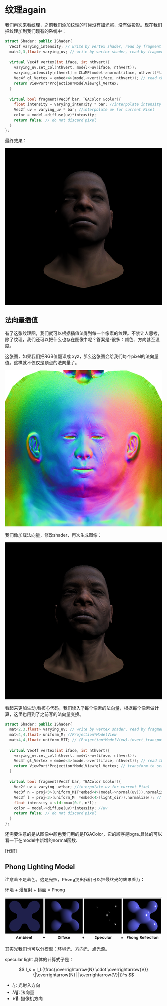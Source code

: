 # 纹理again

我们再次来看纹理，之前我们添加纹理的时候没有加光照，没有做投影。现在我们把纹理加到我们现有的系统中：

```C++
struct Shader: public IShader{
  Vec3f varying_intensity; // write by vertex shader, read by fragment shader
  mat<2,3,float> varying_uv; // write by vertex shader, read by fragment shader

  virtual Vec4f vertex(int iface, int nthvert){
    varying_uv.set_col(nthvert, model->uv(iface, nthvert));
    varying_intensity[nthvert] = CLAMP(model->normal(iface, nthvert)*light_dir); // diffuse light intensity
    Vec4f gl_Vertex = embed<4>(model->vert(iface, nthvert)); // read the vertex from obj file
    return ViewPort*Projection*ModelView*gl_Vertex;
  }

  virtual bool fragment(Vec3f bar, TGAColor &color){
    float intensity = varying_intensity * bar; //interpolate intensity for current Pixel
    Vec2f uv = varying_uv * bar; //interpolate uv for current Pixel
    color = model->diffuse(uv)*intensity;
    return false; // do not discard pixel
  }
};
```

最终效果：

![](images/texture02.png)

## 法向量插值

有了这张纹理图，我们就可以根据插值法得到每一个像素的纹理。不禁让人思考，除了纹理，我们还可以把什么也存在图像中呢？答案是-很多：颜色、方向甚至温度。

这张图，如果我们把RGB值翻译成 xyz，那么这张图会给我们每个pixel的法向量值。这样就不仅仅是顶点的法向量了。

![](images/african_head_nm.png)

 
我们像加载法向量，修改shader，再次生成图像：

![](images/normal_texture.png)

看起来更加生动,看核心代码，我们读入了每个像素的法向量，根据每个像素做计算，这里也用到了之前写的法向量变换。


```C++
struct Shader: public IShader{
  mat<2,3,float> varying_uv; // write by vertex shader, read by fragment shader
  mat<4,4,float> uniform_M; //Projection*ModelView
  mat<4,4,float> uniform_MIT; // (Projection*ModelView).invert_transpose()

  virtual Vec4f vertex(int iface, int nthvert){
    varying_uv.set_col(nthvert, model->uv(iface, nthvert));
    Vec4f gl_Vertex = embed<4>(model->vert(iface, nthvert)); // read the vertex from obj file
    return ViewPort*Projection*ModelView*gl_Vertex; // transform to screen coords
  }

  virtual bool fragment(Vec3f bar, TGAColor &color){
    Vec2f uv = varying_uv*bar; //interpolate uv for current Pixel
    Vec3f n = proj<3>(uniform_MIT*embed<4>(model->normal(uv))).normalize(); // transform normal vector
    Vec3f l = proj<3>(uniform_M  *embed<4>(light_dir)).normalize(); // transfrom light direction
    float intensity = std::max(0.f, n*l);
    color = model->diffuse(uv)*intensity; //uv
    return false; // do not discard pixel
  }
};
```

还需要注意的是从图像中颜色我们用的是TGAColor，它的顺序是bgra.具体的可以看一下在model中新增的normal函数.

[代码]


## Phong Lighting Model 

注意着不是着色，这是光照，Phong提出我们可以把最终光的效果看为：

环境 + 漫反射 + 镜面 = Phong

![](images/phong_light_model.png)

其实光我们也可以分模型：环境光、方向光、点光源。

specular light 具体的计算式子是：

$$
I_s = I_L(\frac{\overrightarrow{N} \cdot \overrightarrow{V}}{|\overrightarrow{N}| |\overrightarrow{V}|})^s
$$

- $I_L$: 光射入方向
- $\overrightarrow{N}$: 法向量
- $\overrightarrow{V}$: 摄像机方向
